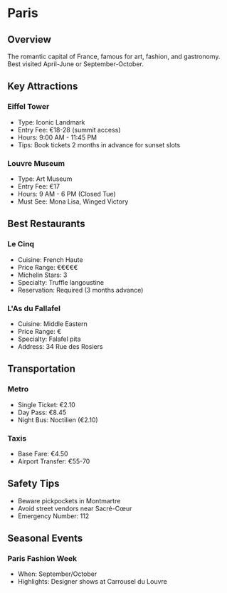 # Paris

## Overview
The romantic capital of France, famous for art, fashion, and gastronomy. Best visited April-June or September-October.

## Key Attractions
### Eiffel Tower
- Type: Iconic Landmark
- Entry Fee: €18-28 (summit access)
- Hours: 9:00 AM - 11:45 PM
- Tips: Book tickets 2 months in advance for sunset slots

### Louvre Museum
- Type: Art Museum
- Entry Fee: €17
- Hours: 9 AM - 6 PM (Closed Tue)
- Must See: Mona Lisa, Winged Victory

## Best Restaurants
### Le Cinq
- Cuisine: French Haute
- Price Range: €€€€€
- Michelin Stars: 3
- Specialty: Truffle langoustine
- Reservation: Required (3 months advance)

### L'As du Fallafel
- Cuisine: Middle Eastern
- Price Range: €
- Specialty: Falafel pita
- Address: 34 Rue des Rosiers

## Transportation
### Metro
- Single Ticket: €2.10
- Day Pass: €8.45
- Night Bus: Noctilien (€2.10)

### Taxis
- Base Fare: €4.50
- Airport Transfer: €55-70

## Safety Tips
- Beware pickpockets in Montmartre
- Avoid street vendors near Sacré-Cœur
- Emergency Number: 112

## Seasonal Events
### Paris Fashion Week
- When: September/October
- Highlights: Designer shows at Carrousel du Louvre